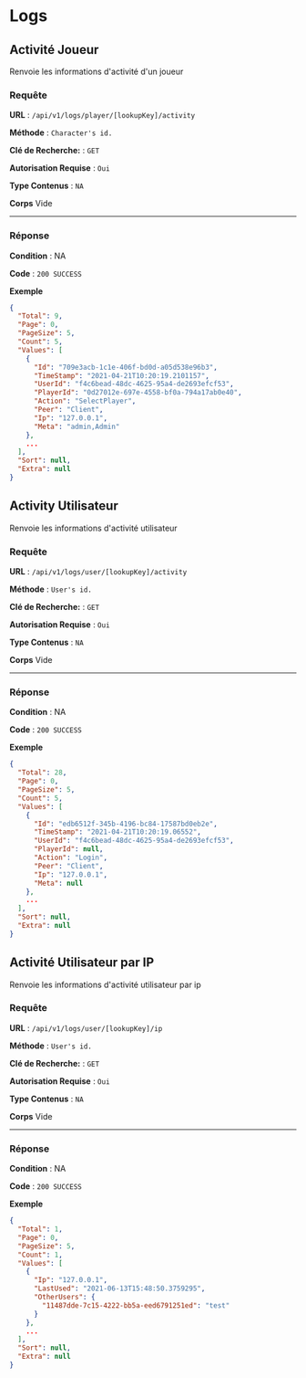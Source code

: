 # Logs

## Activité Joueur

Renvoie les informations d'activité d'un joueur

### Requête

**URL** : `/api/v1/logs/player/[lookupKey]/activity`

**Méthode** : `Character's id.`

**Clé de Recherche:** : `GET`

**Autorisation Requise** : `Oui`

**Type Contenus** : `NA`

**Corps**
Vide

---

### Réponse

**Condition** : NA

**Code** : `200 SUCCESS`

**Exemple**

```json
{
  "Total": 9,
  "Page": 0,
  "PageSize": 5,
  "Count": 5,
  "Values": [
    {
      "Id": "709e3acb-1c1e-406f-bd0d-a05d538e96b3",
      "TimeStamp": "2021-04-21T10:20:19.2101157",
      "UserId": "f4c6bead-48dc-4625-95a4-de2693efcf53",
      "PlayerId": "0d27012e-697e-4558-bf0a-794a17ab0e40",
      "Action": "SelectPlayer",
      "Peer": "Client",
      "Ip": "127.0.0.1",
      "Meta": "admin,Admin"
    },
    ...
  ],
  "Sort": null,
  "Extra": null
}
```

## Activity Utilisateur

Renvoie les informations d'activité utilisateur

### Requête

**URL** : `/api/v1/logs/user/[lookupKey]/activity`

**Méthode** : `User's id.`

**Clé de Recherche:** : `GET`

**Autorisation Requise** : `Oui`

**Type Contenus** : `NA`

**Corps**
Vide

---

### Réponse

**Condition** : NA

**Code** : `200 SUCCESS`

**Exemple**

```json
{
  "Total": 28,
  "Page": 0,
  "PageSize": 5,
  "Count": 5,
  "Values": [
    {
      "Id": "edb6512f-345b-4196-bc84-17587bd0eb2e",
      "TimeStamp": "2021-04-21T10:20:19.06552",
      "UserId": "f4c6bead-48dc-4625-95a4-de2693efcf53",
      "PlayerId": null,
      "Action": "Login",
      "Peer": "Client",
      "Ip": "127.0.0.1",
      "Meta": null
    },
    ...
  ],
  "Sort": null,
  "Extra": null
}
```

## Activité Utilisateur par IP

Renvoie les informations d'activité utilisateur par ip

### Requête

**URL** : `/api/v1/logs/user/[lookupKey]/ip`

**Méthode** : `User's id.`

**Clé de Recherche:** : `GET`

**Autorisation Requise** : `Oui`

**Type Contenus** : `NA`

**Corps**
Vide

---

### Réponse

**Condition** : NA

**Code** : `200 SUCCESS`

**Exemple**

```json
{
  "Total": 1,
  "Page": 0,
  "PageSize": 5,
  "Count": 1,
  "Values": [
    {
      "Ip": "127.0.0.1",
      "LastUsed": "2021-06-13T15:48:50.3759295",
      "OtherUsers": {
        "11487dde-7c15-4222-bb5a-eed6791251ed": "test"
      }
    },
    ...
  ],
  "Sort": null,
  "Extra": null
}
```
